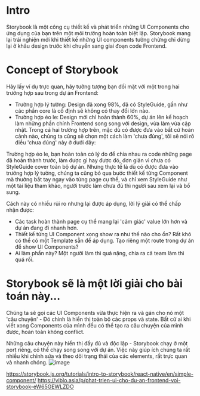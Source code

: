 # Intro
Storybook là một công cụ thiết kế và phát triển những UI Components cho ứng dụng của bạn trên một môi trường hoàn toàn biệt lập. Storybook mang lại trải nghiện mới khi thiết kế những UI components tưởng chừng chỉ dừng lại ở khâu design trước khi chuyển sang giai đoạn code Frontend.
# Concept of Storybook

Hãy lấy ví dụ trực quan, hãy tưởng tượng bạn đối mặt với một trong hai trường hợp sau trong dự án Frontend:

- Trường hợp lý tưởng: Design đã xong 98%, đã có StyleGuide, gần như các phần core là cố định sẽ không có thay đổi lớn nào.
- Trường hợp éo le: Design mới chỉ hoàn thành 60%, dự án lên kế hoạch làm những phần chính Frontend song song với design, vừa làm vừa cập nhật.
Trong cả hai trường hợp trên, mặc dù có được đưa vào bất cứ hoàn cảnh nào, chúng ta cũng sẽ chọn một cách làm 'chưa đúng', tôi sẽ nói rõ điều 'chưa đúng' này ở dưới đây:

Trường hợp éo le, bạn hoàn toàn có lý do để chia nhau ra code những page đã hoàn thành trước, làm được gì hay được đó, đơn giản vì chưa có StyleGuide cover toàn bộ dự án. Nhưng thực tế là dù có được đưa vào trường hợp lý tưởng, chúng ta cũng bỏ qua bước thiết kế từng Component mà thường bắt tay ngay vào từng page cụ thể, và chỉ xem StyleGuide như một tài liệu tham khảo, người trước làm chưa đủ thì người sau xem lại và bổ sung.

Cách này có nhiều rủi ro nhưng lại được áp dụng, lời lý giải có thể chấp nhận được:
- Các task hoàn thành page cụ thể mang lại 'cảm giác' value lớn hơn và dự án đang đi nhanh hơn.
- Thiết kế từng UI Component xong show ra như thế nào cho ổn? Rất khó có thể có một Template sẵn để áp dụng. Tạo riêng một route trong dự án để show UI Components?
- Ai làm phần này? Một người làm thì quá nặng, chia ra cả team làm thì quá rối.

# Storybook sẽ là một lời giải cho bài toán này...

Chúng ta sẽ gọi các UI Components vừa thực hiện ra và gán cho nó một 'câu chuyện' - Đó chính là hiển thị toàn bộ các props và state. Bất cứ ai khi viết xong Components của mình đều có thể tạo ra câu chuyện của mình được, hoàn toàn không conflict.

Những câu chuyện này hiển thị đầy đủ và độc lập - Storybook chạy ở một port riêng, có thể chạy song song với dự án. Việc này giúp ích chúng ta rất nhiều khi chỉnh sửa và theo dõi trạng thái của các elements, rất trực quan và nhanh chóng.
![image](https://storybook.js.org/tutorials/intro-to-storybook/react-native-task-component-completed.gif)




https://storybook.js.org/tutorials/intro-to-storybook/react-native/en/simple-component/
https://viblo.asia/p/phat-trien-ui-cho-du-an-frontend-voi-storybook-eW65GEWLZDO
